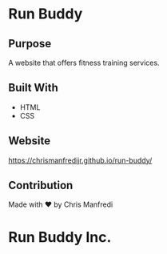 # Run Buddy

## Purpose
A website that offers fitness training services.

## Built With
* HTML
* CSS

## Website
https://chrismanfredijr.github.io/run-buddy/

## Contribution
Made with ❤️ by Chris Manfredi

# Run Buddy Inc.